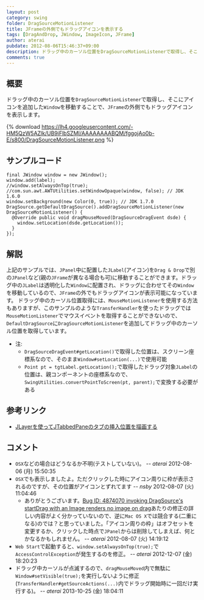 ```yaml
---
layout: post
category: swing
folder: DragSourceMotionListener
title: JFrameの外側でもドラッグアイコンを表示する
tags: [DragAndDrop, JWindow, ImageIcon, JFrame]
author: aterai
pubdate: 2012-08-06T15:46:37+09:00
description: ドラッグ中のカーソル位置をDragSourceMotionListenerで取得し、そこにアイコンを追加したWindowを移動することで、JFrameの外側でもドラッグアイコンを表示します。
comments: true
---
```

## 概要
ドラッグ中のカーソル位置を`DragSourceMotionListener`で取得し、そこにアイコンを追加した`Window`を移動することで、`JFrame`の外側でもドラッグアイコンを表示します。

{% download https://lh4.googleusercontent.com/-HM5QzW5AZlk/UB9iFlbSZMI/AAAAAAAABQM/fggojAo0b-E/s800/DragSourceMotionListener.png %}

## サンプルコード
<pre class="prettyprint"><code>final JWindow window = new JWindow();
window.add(label);
//window.setAlwaysOnTop(true);
//com.sun.awt.AWTUtilities.setWindowOpaque(window, false); // JDK 1.6.0
window.setBackground(new Color(0, true)); // JDK 1.7.0
DragSource.getDefaultDragSource().addDragSourceMotionListener(new DragSourceMotionListener() {
  @Override public void dragMouseMoved(DragSourceDragEvent dsde) {
    window.setLocation(dsde.getLocation());
  }
});
</code></pre>

## 解説
上記のサンプルでは、`JPanel`中に配置した`JLabel`(アイコン)を`Drag & Drop`で別の`JPanel`など(親の`JFrame`が異なる場合も可)に移動することができます。ドラッグ中の`JLabel`は透明化した`Window`に配置され、ドラッグに合わせてその`Window`を移動しているので、`JFrame`の外でもドラッグアイコンが表示可能になっています。
ドラッグ中のカーソル位置取得には、`MouseMotionListener`を使用する方法もありますが、このサンプルのような`TransferHandler`を使ったドラッグでは`MouseMotionListener`でマウスイベントを取得することができないので、`DefaultDragSource`に`DragSourceMotionListener`を追加してドラッグ中のカーソル位置を取得しています。

- 注:
    - `DragSourceDragEvent#getLocation()`で取得した位置は、スクリーン座標系なので、そのまま`Window#setLocation(...)`で使用可能
    - `Point pt = tgtLabel.getLocation();`で取得したドラッグ対象`JLabel`の位置は、親コンポーネントの座標系なので、`SwingUtilities.convertPointToScreen(pt, parent);`で変換する必要がある

<!-- dummy comment line for breaking list -->

## 参考リンク
- [JLayerを使ってJTabbedPaneのタブの挿入位置を描画する](http://ateraimemo.com/Swing/DnDLayerTabbedPane.html)

<!-- dummy comment line for breaking list -->

## コメント
- `OSX`などの場合はどうなるか不明(テストしていない)。 -- *aterai* 2012-08-06 (月) 15:50:35
- `OSX`でも表示しましたよ。ただクリックした時にアイコン周りに枠が表示されるのですが、その位置がアイコンとずれてます -- *nsby* 2012-08-07 (火) 11:04:46
    - ありがとうございます。[Bug ID: 4874070 invoking DragSource's startDrag with an Image renders no image on drag](http://bugs.java.com/bugdatabase/view_bug.do?bug_id=4874070)あたりの修正の詳しい内容がよく分かっていないので、逆に`Mac OS X`では競合する(二重になる)のでは？と思っていました。「アイコン周りの枠」はオフセットを変更するか、クリックした時点で`JPanel`からは削除してしまえば、何とかなるかもしれません。 -- *aterai* 2012-08-07 (火) 14:19:12
- `Web Start`で起動すると、`window.setAlwaysOnTop(true);`で`AccessControlException`が発生するのを修正。 -- *aterai* 2012-12-07 (金) 18:20:23
- ドラッグ中カーソルが点滅するので、`dragMouseMoved`内で無駄に`Window#setVisible(true);`を実行しないように修正(`TransferHandler#getSourceActions(...)`内でドラッグ開始時に一回だけ実行する)。 -- *aterai* 2013-10-25 (金) 18:04:11

<!-- dummy comment line for breaking list -->
